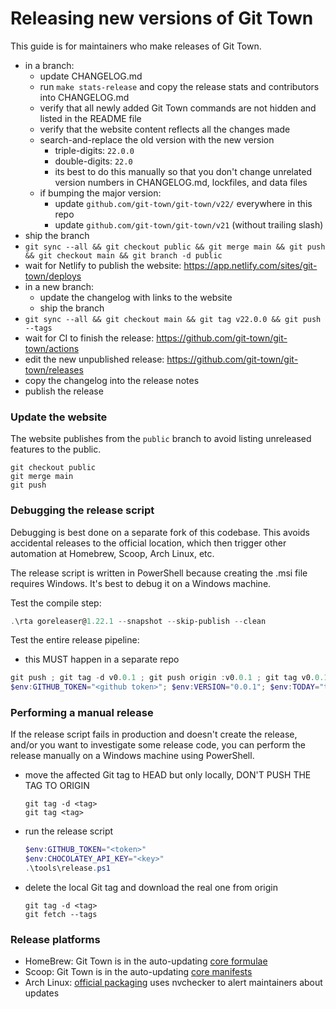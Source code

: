 # Releasing new versions of Git Town

This guide is for maintainers who make releases of Git Town.

- in a branch:
  - update CHANGELOG.md
  - run `make stats-release` and copy the release stats and contributors into
    CHANGELOG.md
  - verify that all newly added Git Town commands are not hidden and listed in
    the README file
  - verify that the website content reflects all the changes made
  - search-and-replace the old version with the new version
    - triple-digits: `22.0.0`
    - double-digits: `22.0`
    - its best to do this manually so that you don't change unrelated version
      numbers in CHANGELOG.md, lockfiles, and data files
  - if bumping the major version:
    - update `github.com/git-town/git-town/v22/` everywhere in this repo
    - update `github.com/git-town/git-town/v21` (without trailing slash)
- ship the branch
- `git sync --all && git checkout public && git merge main && git push && git checkout main && git branch -d public`
- wait for Netlify to publish the website:
  https://app.netlify.com/sites/git-town/deploys
- in a new branch:
  - update the changelog with links to the website
  - ship the branch
- `git sync --all && git checkout main && git tag v22.0.0 && git push --tags`
- wait for CI to finish the release:
  https://github.com/git-town/git-town/actions
- edit the new unpublished release:
  https://github.com/git-town/git-town/releases
- copy the changelog into the release notes
- publish the release

### Update the website

The website publishes from the `public` branch to avoid listing unreleased
features to the public.

```
git checkout public
git merge main
git push
```

### Debugging the release script

Debugging is best done on a separate fork of this codebase. This avoids
accidental releases to the official location, which then trigger other
automation at Homebrew, Scoop, Arch Linux, etc.

The release script is written in PowerShell because creating the .msi file
requires Windows. It's best to debug it on a Windows machine.

Test the compile step:

```powershell
.\rta goreleaser@1.22.1 --snapshot --skip-publish --clean
```

Test the entire release pipeline:

- this MUST happen in a separate repo

```powershell
git push ; git tag -d v0.0.1 ; git push origin :v0.0.1 ; git tag v0.0.1 ; git push --tags
$env:GITHUB_TOKEN="<github token>"; $env:VERSION="0.0.1"; $env:TODAY="today"; .\tools\release.ps1
```

### Performing a manual release

If the release script fails in production and doesn't create the release, and/or
you want to investigate some release code, you can perform the release manually
on a Windows machine using PowerShell.

- move the affected Git tag to HEAD but only locally, DON'T PUSH THE TAG TO
  ORIGIN

  ```
  git tag -d <tag>
  git tag <tag>
  ```

- run the release script
  ```powershell
  $env:GITHUB_TOKEN="<token>"
  $env:CHOCOLATEY_API_KEY="<key>"
  .\tools\release.ps1
  ```

- delete the local Git tag and download the real one from origin

  ```
  git tag -d <tag>
  git fetch --tags
  ```

### Release platforms

- HomeBrew: Git Town is in the auto-updating
  [core formulae](https://formulae.brew.sh/formula/git-town)
- Scoop: Git Town is in the auto-updating
  [core manifests](https://github.com/ScoopInstaller/Main/blob/master/bucket/git-town.json)
- Arch Linux:
  [official packaging](https://archlinux.org/packages/extra/x86_64/git-town/)
  uses nvchecker to alert maintainers about updates
